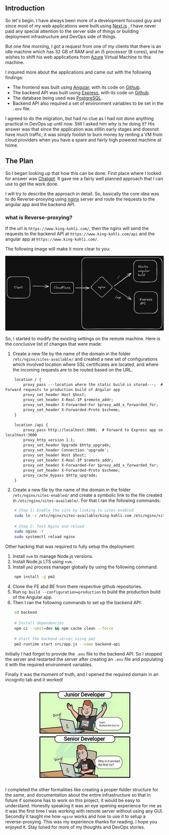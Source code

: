 ## Introduction

So let's begin.
I have always been more of a development focused guy and since most of my web applications were built using [Next.js](https://nextjs.org/) , I have never paid any special attention to the server side of things or building deployment infrastructure and DevOps side of things.

But one fine morning, I got a request from one of my clients that there is an idle machine which has 32 GB of RAM and an i5 processor (8 cores), and he wishes to shift his web applications from [Azure](https://azure.microsoft.com/) Virtual Machine to this machine.

I inquired more about the applications and came out with the following findings:

-   The frontend was built using [Angular](https://angular.io/), with its code on [Github](https://github.com/).
-   The backend API was built using [Express](https://expressjs.com/), with its code on [Github](https://github.com/).
-   The database being used was [PostgreSQL](https://www.postgresql.org/).
-   Backend API also required a set of environment variables to be set in the `.env` file.

I agreed to do the migration, but had no clue as I had not done anything practical in DevOps up until now. Still I asked him why is he doing it?
His answer was that since the application was stillin early stages and doesnot have much traffic, it was simply foolish to burn money by renting a VM from cloud providers when you have a spare and fairly high powered machine at home.

## The Plan

So I began looking up that how this can be done. First place where I looked for answer was [Chatgpt](https://chat.openai.com/). It gave me a fairly well planned approach that I can use to get the work done.

I will try to describe the approach in detail. So, basically the core idea was to do Reverse-proxying using [nginx](https://nginx.org/) server and route the requests to the angular app and the backend API.

### what is Reverse-proxying?

If the url is `https://www.king-kohli.com/`, then the nginx will send the requests to the backend API at `https://www.king-kohli.com/api` and the angular app at `https://www.king-kohli.com/`.

The following image will make it more clear to you:

<p align="center"><img src="blogs/bare-metal-deployment/assets/reverse-proxying.png" alt="reverse-proxying" width="600"  /></p>

So, I started to modify the existing settings on the remote machine. Here is the conclusive list of changes that were made:

1. Create a new file by the name of the domain in the folder `/etc/nginx/sites-available/` and created a new set of configurations which involved location where SSL certificates are located, and where the incoming requests are to be routed based on the URL.

```
    location / {
        proxy_pass ---location where the static build is stored---;  # Forward requests to production build of Angular app
        proxy_set_header Host $host;
        proxy_set_header X-Real-IP $remote_addr;
        proxy_set_header X-Forwarded-For $proxy_add_x_forwarded_for;
        proxy_set_header X-Forwarded-Proto $scheme;
    }

    location /api {
        proxy_pass http://localhost:3000;  # Forward to Express app on localhost:3000
        proxy_http_version 1.1;
        proxy_set_header Upgrade $http_upgrade;
        proxy_set_header Connection 'upgrade';
        proxy_set_header Host $host;
        proxy_set_header X-Real-IP $remote_addr;
        proxy_set_header X-Forwarded-For $proxy_add_x_forwarded_for;
        proxy_set_header X-Forwarded-Proto $scheme;
        proxy_cache_bypass $http_upgrade;
    }
```

2. Create a new file by the name of the domain in the folder `/etc/nginx/sites-enabled/` and create a symbolic link to the file created in `/etc/nginx/sites-available/`. For that I ran the following commands:

```bash
    # Step 1: Enable the site by linking to sites-enabled
    sudo ln -s /etc/nginx/sites-available/king-kohli.com /etc/nginx/sites-enabled/

    # Step 2: Test Nginx and reload
    sudo nginx -t
    sudo systemctl reload nginx
```

Other hacking that was required to fully setup the deployment:

1. Install `nvm` to manage Node.js versions.
2. Install Node.js LTS using `nvm`.
3. Install `pm2` process manager globally by using the following command:

```bash
    npm install -g pm2
```

4. Clone the FE abd BE from there respective github repositories.
5. Run `ng build --configuration=production` to build the production build of the Angular app.
6. Then I ran the following commands to set up the backend API:

```bash
    cd backend

    # Install dependencies
    npm ci --omit=dev && npm cache clean --force

    # Start the backend server using pm2
    pm2-runtime start src/app.js --name backend-api

```

Initially I had forgot to provide the `.env` file to the backend API. So I stopped the server and restarted the server after creating an `.env` file and populating it with the required environment variables.

Finally it was the moment of truth, and I opened the required domain in an incognito tab and it worked!

<p align="center">
    <img src="blogs/bare-metal-deployment/assets/senior-dev-meme.jpg" alt="Senior-dev-meme" width="300"/>
</p>

I completed the other formalities like creating a proper folder structure for the same, and documentation about the entire infrastructure so that in future if someone has to work on this project, it would be easy to understand.
Honestly speaking it was an eye opening experience for me as it was the first time I was working with remote server without using any GUI. Secondly it taught me how `nginx` works and how to use it to setup a reverse-proxying.
This was my experience thanks for reading. I hope you enjoyed it.
Stay tuned for more of my thoughts and DevOps stories.
